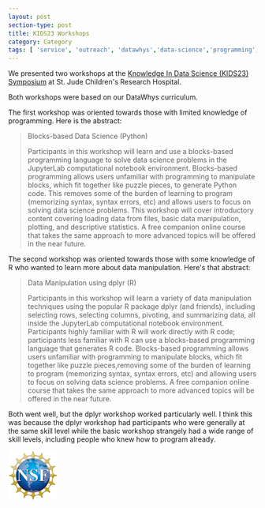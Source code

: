 ```yaml
---
layout: post
section-type: post
title: KIDS23 Workshops
category: Category
tags: [ 'service', 'outreach', 'datawhys','data-science','programming','blocks' ]
---
```

We presented two workshops at the [Knowledge In Data Science (KIDS23) Symposium](https://www.cvent.com/c/abstracts/5d61a4bc-47ed-4bf1-bfb5-e61bd8876bbb) at St. Jude Children's Research Hospital.

Both workshops were based on our DataWhys curriculum.

The first workshop was oriented towards those with limited knowledge of programming. Here is the abstract:

> Blocks-based Data Science (Python)
>
> Participants in this workshop will learn and use a blocks-based programming language to solve data science problems in the JupyterLab computational notebook environment. Blocks-based programming allows users unfamiliar with programming to manipulate blocks, which fit together like puzzle pieces, to generate Python code. This removes some of the burden of learning to program (memorizing syntax, syntax errors, etc) and allows users to focus on solving data science problems. This workshop will cover introductory content covering loading data from files, basic data manipulation, plotting, and descriptive statistics. A free companion online course that takes the same approach to more advanced topics will be offered in the near future.

The second workshop was oriented towards those with some knowledge of R who wanted to learn more about data manipulation. Here's that abstract:

> Data Manipulation using dplyr (R)
>
> Participants in this workshop will learn a variety of data manipulation techniques using the popular R package dplyr (and friends), including selecting rows, selecting columns, pivoting, and summarizing data, all inside the JupyterLab computational notebook environment. Participants highly familiar with R will work directly with R code; participants less familiar with R can use a blocks-based programming language that generates R code. Blocks-based programming allows users unfamiliar with programming to manipulate blocks, which fit together like puzzle pieces,removing some of the burden of learning to program (memorizing syntax, syntax errors, etc) and allowing users to focus on solving data science problems. A free companion online course that takes the same approach to more advanced topics will be offered in the near future.

Both went well, but the dplyr workshop worked particularly well. 
I think this was because the dplyr workshop had participants who were generally at the same skill level while the basic workshop strangely had a wide range of skill levels, including people who knew how to program already.

[![NSF award information](/img/nsf-logo.png "NSF award information")](https://nsf.gov/awardsearch/showAward?AWD_ID=1918751&HistoricalAwards=false)
